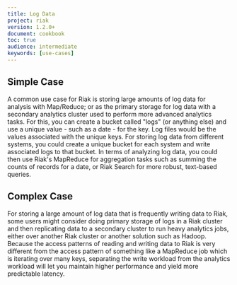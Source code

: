 ```yaml
---
title: Log Data
project: riak
version: 1.2.0+
document: cookbook
toc: true
audience: intermediate
keywords: [use-cases]
---
```


## Simple Case

A common use case for Riak is storing large amounts of log data for analysis with Map/Reduce; or as the primary storage for log data with a secondary analytics cluster used to perform more advanced analytics tasks. For this, you can create a bucket called "logs" (or anything else) and use a unique value - such as a date - for the key. Log files would be the values associated with the unique keys. For storing log data from different systems, you could create a unique bucket for each system and write associated logs to that bucket. In terms of analyzing log data, you could then use Riak's MapReduce for aggregation tasks such as summing the counts of records for a date, or Riak Search for more robust, text-based queries. 

## Complex Case

For storing a large amount of log data that is frequently writing data to Riak, some users might consider doing primary storage of logs in a Riak cluster and then replicating data to a secondary cluster to run heavy analytics jobs, either over another Riak cluster or another solution such as Hadoop. Because the access patterns of reading and writing data to Riak is very different from the access pattern of something like a MapReduce job which is iterating over many keys, separating the write workload from the analytics workload will let you maintain higher performance and yield more predictable latency.
